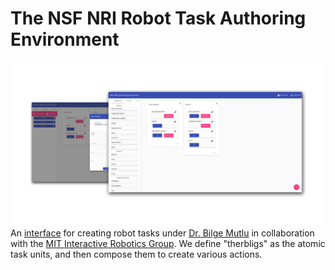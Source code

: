 # The NSF NRI Robot Task Authoring Environment

![Environment](../img/nri-site.jpg)
An [interface](https://github.com/abhay-venkatesh/NRI-authoring-UI) for creating robot tasks under [Dr. Bilge Mutlu](http://bilgemutlu.com/) in collaboration with the [MIT Interactive Robotics Group](https://interactive.mit.edu/). We define "therbligs" as the atomic task units, and then compose them to create various actions. 
